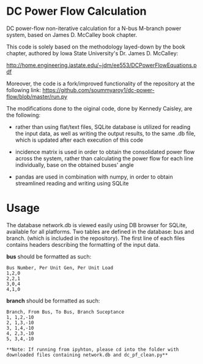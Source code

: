 # DC Power Flow Calculation

DC power-flow non-iterative calculation for a N-bus M-branch power system, based on James D. McCalley book chapter.

This code is solely based on the methodology layed-down by the book chapter, authored by Iowa State University's Dr. James D. McCalley:

http://home.engineering.iastate.edu/~jdm/ee553/DCPowerFlowEquations.pdf

Moreover, the code is a fork/improved functionality of the repository at the following link: https://github.com/soummyaroy1/dc-power-flow/blob/master/run.py

The modifications done to the oiginal code, done by Kennedy Caisley, are the following:

- rather than using flat/text files, SQLite database is utilized for reading the input data, as well as writing the output results, to the same .db file, which is updated after each execution of this code

- incidence matrix is used in order to obtain the consolidated power flow across the system, rather than calculating the power flow for each line individually, base on the obtained buses' angle

- pandas are used in combination with numpy, in order to obtain streamlined reading and writing using SQLite

# Usage

The database network.db is viewed easily using DB browser for SQLite, available for all platforms. Two tables are defined in the database: bus and branch. (which is included in the repository). The first line of each files contains headers describing the formatting of the input data. 

**bus** should be formatted as such:

```
Bus Number, Per Unit Gen, Per Unit Load
1,2,0
2,2,1
3,0,4
4,1,0
```

**branch** should be formatted as such:

```
Branch, From Bus, To Bus, Branch Suceptance
1, 1,2,-10
2, 1,3,-10
3, 1,4,-10
4, 2,3,-10
5, 3,4,-10

**Note: If running from ipyhton, please cd into the folder with downloaded files containing network.db and dc_pf_clean.py**
